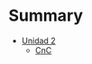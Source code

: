 # Summary

- [Unidad 2](./un2.md)
  - [CnC](./las_partes_del_toblero_a_operar_de_las_maquinas_cnc.md)

